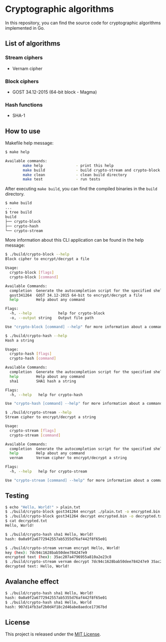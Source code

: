 # Cryptographic algorithms

In this repository, you can find the source code for cryptographic algorithms implemented in Go.

## List of algorithms

### Stream ciphers

* Vernam cipher

### Block ciphers

* GOST 34.12-2015 (64-bit block - Magma)

### Hash functions

* SHA-1

## How to use

Makefile help message:

```sh
$ make help

Available commands:
        make help               - print this help
        make build              - build crypto-stream and crypto-block
        make clean              - clean build directory
        make test               - run tests
```

After executing `make build`, you can find the compiled binaries in the `build` directory.

```sh
$ make build
...
$ tree build
build
├── crypto-block
├── crypto-hash
└── crypto-stream
```

More information about this CLI application can be found in the help message:

```sh
$ ./build/crypto-block --help
Block cipher to encrypt/decrypt a file

Usage:
  crypto-block [flags]
  crypto-block [command]

Available Commands:
  completion  Generate the autocompletion script for the specified shell
  gost341264  GOST 34.12-2015 64-bit to encrypt/decrypt a file
  help        Help about any command

Flags:
  -h, --help            help for crypto-block
  -o, --output string   Output file path

Use "crypto-block [command] --help" for more information about a command.
```
```sh
$ ./build/crypto-hash --help
Hash a string

Usage:
  crypto-hash [flags]
  crypto-hash [command]

Available Commands:
  completion  Generate the autocompletion script for the specified shell
  help        Help about any command
  sha1        SHA1 hash a string

Flags:
  -h, --help   help for crypto-hash

Use "crypto-hash [command] --help" for more information about a command.
```
```sh
$ ./build/crypto-stream --help
Stream cipher to encrypt/decrypt a string

Usage:
  crypto-stream [flags]
  crypto-stream [command]

Available Commands:
  completion  Generate the autocompletion script for the specified shell
  help        Help about any command
  vernam      Vernam cipher to encrypt/decrypt a string

Flags:
  -h, --help   help for crypto-stream

Use "crypto-stream [command] --help" for more information about a command.
```

## Testing

```sh
$ echo "Hello, World!" > plain.txt 
$ ./build/crypto-block gost341264 encrypt ./plain.txt -o encrypted.bin
$ ./build/crypto-block gost341264 decrypt encrypted.bin -o decrypted.txt
$ cat decrypted.txt
Hello, World!
```
```sh
$ ./build/crypto-hash sha1 Hello, World! 
hash: 0a0a9f2a6772942557ab5355d76af442f8f65e01
```
```sh
$ ./build/crypto-stream vernam encrypt Hello, World!
key (hex): 7dc94c1628bab50dee784247e9
encrypted text (hex): 35ac207a4796955a810a2e23c8
$ ./build/crypto-stream vernam decrypt 7dc94c1628bab50dee784247e9 35ac207a4796955a810a2e23c8
decrypted text: Hello, World!
```

## Avalanche effect

```sh
$ ./build/crypto-hash sha1 Hello, World!                                                    
hash: 0a0a9f2a6772942557ab5355d76af442f8f65e01                                                                                                                           ptrvsrg@MacBook-Pro: ~/projects/nsu/crypto kube:(devrc/deploy-registry) git:(main) ✗  
$ ./build/crypto-hash sha1 Hello, World 
hash: 907d14fb3af2b0d4f18c2d46abe8aedce17367bd   
```

## License

This project is released under the [MIT License](https://github.com/ptrvsrg/crypto/blob/master/LICENSE).
